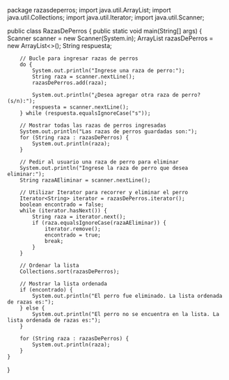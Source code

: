 package razasdeperros;
import java.util.ArrayList;
import java.util.Collections;
import java.util.Iterator;
import java.util.Scanner;

public class RazasDePerros {
    public static void main(String[] args) {
        Scanner scanner = new Scanner(System.in);
        ArrayList<String> razasDePerros = new ArrayList<>();
        String respuesta;

        // Bucle para ingresar razas de perros
        do {
            System.out.println("Ingrese una raza de perro:");
            String raza = scanner.nextLine();
            razasDePerros.add(raza);

            System.out.println("¿Desea agregar otra raza de perro? (s/n):");
            respuesta = scanner.nextLine();
        } while (respuesta.equalsIgnoreCase("s"));

        // Mostrar todas las razas de perros ingresadas
        System.out.println("Las razas de perros guardadas son:");
        for (String raza : razasDePerros) {
            System.out.println(raza);
        }

        // Pedir al usuario una raza de perro para eliminar
        System.out.println("Ingrese la raza de perro que desea eliminar:");
        String razaAEliminar = scanner.nextLine();

        // Utilizar Iterator para recorrer y eliminar el perro
        Iterator<String> iterator = razasDePerros.iterator();
        boolean encontrado = false;
        while (iterator.hasNext()) {
            String raza = iterator.next();
            if (raza.equalsIgnoreCase(razaAEliminar)) {
                iterator.remove();
                encontrado = true;
                break;
            }
        }

        // Ordenar la lista
        Collections.sort(razasDePerros);

        // Mostrar la lista ordenada
        if (encontrado) {
            System.out.println("El perro fue eliminado. La lista ordenada de razas es:");
        } else {
            System.out.println("El perro no se encuentra en la lista. La lista ordenada de razas es:");
        }

        for (String raza : razasDePerros) {
            System.out.println(raza);
        }
    }
}
